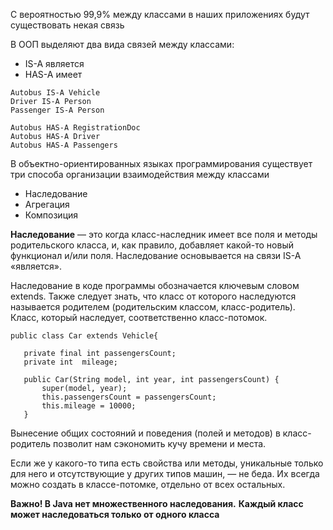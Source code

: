 С вероятностью 99,9% между классами в наших приложениях будут существовать некая связь

В ООП выделяют два вида связей между классами:
- IS-A является
- HAS-A имеет
```
Autobus IS-A Vehicle
Driver IS-A Person
Passenger IS-A Person
```

```
Autobus HAS-A RegistrationDoc
Autobus HAS-A Driver
Autobus HAS-A Passengers
```

В объектно-ориентированных языках программирования существует три способа организации взаимодействия между классами

- Наследование
- Агрегация
- Композиция

**Наследование** — это когда класс-наследник имеет все поля и методы родительского класса, и, как правило, добавляет какой-то новый функционал и/или поля. Наследование основывается на связи IS-A «является».

Наследование в коде программы обозначается ключевым словом extends.  Также следует знать, что класс от которого наследуются называется родителем (родительским классом, класс-родитель). Класс, который наследует, соответственно класс-потомок.
```
public class Car extends Vehicle{

   private final int passengersCount;
   private int  mileage;

   public Car(String model, int year, int passengersCount) {
       super(model, year);
       this.passengersCount = passengersCount;
       this.mileage = 10000;
   }
```

Вынесение общих состояний и поведения (полей и методов) в класс-родитель позволит нам сэкономить кучу времени и места.

Если же у какого-то типа есть свойства или методы, уникальные только для него и отсутствующие у других типов машин, — не беда. Их всегда можно создать в классе-потомке, отдельно от всех остальных.

**Важно! В Java нет множественного наследования.**
**Каждый класс может наследоваться только от одного класса**